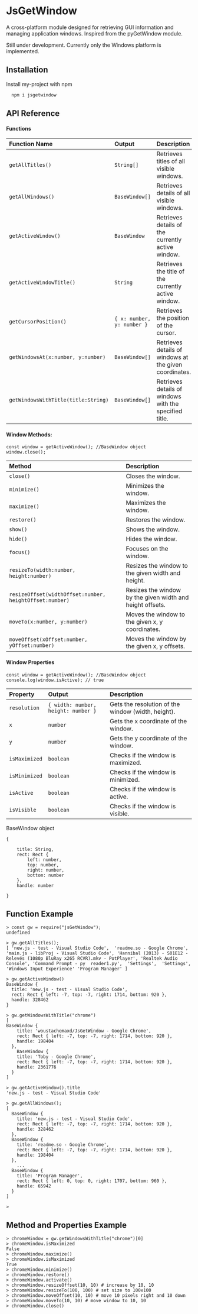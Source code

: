 
# JsGetWindow

A cross-platform module designed for retrieving GUI information and managing application windows. Inspired from the pyGetWindow module.

Still under development. Currently only the Windows platform is implemented.



## Installation

Install my-project with npm

```bash
  npm i jsgetwindow
```
    
## API Reference

#### Functions

| Function Name | Output | Description |
| :------------- | :---- | :---------- |
| `getAllTitles()` | `String[]` | Retrieves titles of all visible windows. |
| `getAllWindows()` | `BaseWindow[]` | Retrieves details of all visible windows. |
| `getActiveWindow()` | `BaseWindow` | Retrieves details of the currently active window. |
| `getActiveWindowTitle()` | `String` | Retrieves the title of the currently active window. |
| `getCursorPosition()` | `{ x: number, y: number }` | Retrieves the position of the cursor. |
| `getWindowsAt(x:number, y:number)` | `BaseWindow[]` | Retrieves details of windows at the given coordinates. |
| `getWindowsWithTitle(title:String)` | `BaseWindow[]` | Retrieves details of windows with the specified title. |


#### Window Methods: 

```
const window = getActiveWindow(); //BaseWindow object
window.close();
```

| Method | Description |
| :-------- | :---------- |
| `close()` | Closes the window. |
| `minimize()` | Minimizes the window. |
| `maximize()` | Maximizes the window. |
| `restore()` | Restores the window. |
| `show()` | Shows the window. |
| `hide()` | Hides the window. |
| `focus()` | Focuses on the window. |
| `resizeTo(width:number, height:number)` | Resizes the window to the given width and height. |
| `resizeOffset(widthOffset:number, heightOffset:number)` | Resizes the window by the given width and height offsets. |
| `moveTo(x:number, y:number)` | Moves the window to the given x, y coordinates. |
| `moveOffset(xOffset:number, yOffset:number)` | Moves the window by the given x, y offsets. |

#### Window Properties

```
const window = getActiveWindow(); //BaseWindow object
console.log(window.isActive); // true
```

| Property | Output | Description |
| :-------- | :----- | :---------- |
| `resolution` | `{ width: number, height: number }` | Gets the resolution of the window (width, height). |
| `x` | `number` | Gets the x coordinate of the window. |
| `y` | `number` | Gets the y coordinate of the window. |
| `isMaximized` | `boolean` | Checks if the window is maximized. |
| `isMinimized` | `boolean` | Checks if the window is minimized. |
| `isActive` | `boolean` | Checks if the window is active. |
| `isVisible` | `boolean` | Checks if the window is visible. |


BaseWindow object
```
{

    title: String,
    rect: Rect {
        left: number,
        top: number,
        right: number,
        bottom: number
    },
    handle: number

}
```
## Function Example

```
> const gw = require("jsGetWindow");
undefined

> gw.getAllTitles();
[ 'new.js - test - Visual Studio Code',  'readme.so - Google Chrome', 'main.js - libProj - Visual Studio Code', 'Hannibal (2013) - S01E12 - Relevés (1080p BluRay x265 RCVR).mkv - PotPlayer', 'Realtek Audio Console', 'Command Prompt - py  reader1.py',  'Settings',  'Settings', 'Windows Input Experience' 'Program Manager' ]

> gw.getActiveWindow()
BaseWindow {
  title: 'new.js - test - Visual Studio Code',
  rect: Rect { left: -7, top: -7, right: 1714, bottom: 920 },
  handle: 328462
}

> gw.getWindowsWithTitle("chrome")
[
BaseWindow {
    title: 'woustachemaxd/JsGetWindow - Google Chrome',
    rect: Rect { left: -7, top: -7, right: 1714, bottom: 920 },
    handle: 198404
  },
    BaseWindow {
    title: 'Toby - Google Chrome',
    rect: Rect { left: -7, top: -7, right: 1714, bottom: 920 },
    handle: 2361776
  }
]

> gw.getActiveWindow().title
'new.js - test - Visual Studio Code'

> gw.getAllWindows();
[
  BaseWindow {
    title: 'new.js - test - Visual Studio Code',
    rect: Rect { left: -7, top: -7, right: 1714, bottom: 920 },
    handle: 328462
  },
  BaseWindow {
    title: 'readme.so - Google Chrome',
    rect: Rect { left: -7, top: -7, right: 1714, bottom: 920 },
    handle: 198404
  },
    ...
  BaseWindow {
    title: 'Program Manager',
    rect: Rect { left: 0, top: 0, right: 1707, bottom: 960 },
    handle: 65942
  }
]

>
```


## Method and Properties Example

```
> chromeWindow = gw.getWindowsWithTitle("chrome")[0]
> chromeWindow.isMaximized
False
> chromeWindow.maximize()
> chromeWindow.isMaximized
True
> chromeWindow.minimize()
> chromeWindow.restore()
> chromeWindow.activate()
> chromeWindow.resizeOffset(10, 10) # increase by 10, 10
> chromeWindow.resizeTo(100, 100) # set size to 100x100
> chromeWindow.moveOffset(10, 10) # move 10 pixels right and 10 down
> chromeWindow.moveTo(10, 10) # move window to 10, 10
> chromeWindow.close()
```